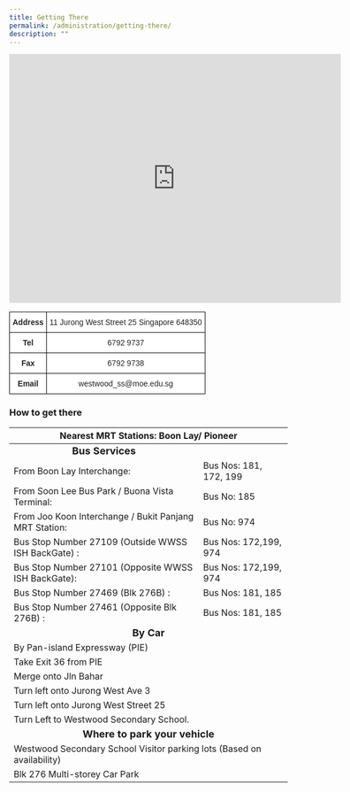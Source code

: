 ```yaml
---
title: Getting There
permalink: /administration/getting-there/
description: ""
---
```

<iframe loading="lazy" allowfullscreen="" style="border:0;" height="450" width="600" src="https://www.google.com/maps/embed?pb=!1m14!1m8!1m3!1d7977.409297970981!2d103.701795!3d1.353785!3m2!1i1024!2i768!4f13.1!3m3!1m2!1s0x0%3A0x7af35174576b8b8f!2sWestwood%20Secondary%20School!5e0!3m2!1sen!2ssg!4v1658198906240!5m2!1sen!2ssg"></iframe>

<style type="text/css">
.tg  {border-collapse:collapse;border-spacing:0;}
.tg td{border-color:black;border-style:solid;border-width:1px;font-family:Arial, sans-serif;font-size:14px;
  overflow:hidden;padding:10px 5px;word-break:normal;}
.tg th{border-color:black;border-style:solid;border-width:1px;font-family:Arial, sans-serif;font-size:14px;
  font-weight:normal;overflow:hidden;padding:10px 5px;word-break:normal;}
.tg .tg-4ufn{background-color:#FFF;color:#222;font-weight:bold;text-align:center;vertical-align:top}
.tg .tg-a3j2{background-color:#FFF;color:#222;text-align:center;vertical-align:middle}
</style>
<table class="tg">
<thead>
  <tr>
    <th class="tg-4ufn">Address</th>
    <th class="tg-a3j2"><span style="color:#222;background-color:#FFF">11 Jurong West Street 25 Singapore 648350</span></th>
  </tr>
</thead>
<tbody>
  <tr>
    <td class="tg-4ufn">Tel</td>
    <td class="tg-a3j2"><span style="color:#222;background-color:#FFF">6792 9737</span></td>
  </tr>
  <tr>
    <td class="tg-4ufn">Fax</td>
    <td class="tg-a3j2"><span style="color:#222;background-color:#FFF">6792 9738</span></td>
  </tr>
  <tr>
    <td class="tg-4ufn">Email<span style="color:#222;background-color:#FFF"> </span></td>
    <td class="tg-a3j2"><span style="color:#222;background-color:#FFF"> westwood_ss@moe.edu.sg</span></td>
  </tr>
</tbody>
</table>

### How to get there

<table>
<thead>
  <tr>
    <th colspan="2">Nearest MRT Stations: Boon Lay/ Pioneer</th>
  </tr>
</thead>
<tbody>
  <tr>
    <td><b><font size="4"></font></b><font size="4"><center><b>Bus Services</b></center></font></td>
    <td></td>
  </tr>
  <tr>
    <td>From Boon Lay Interchange:</td>
    <td>Bus Nos: 181, 172, 199</td>
  </tr>
  <tr>
    <td>From Soon Lee Bus Park / Buona Vista Terminal:</td>
    <td>Bus No: 185</td>
  </tr>
  <tr>
    <td>From Joo Koon Interchange / Bukit Panjang MRT Station:</td>
    <td>Bus No: 974</td>
  </tr>
  <tr>
    <td>Bus Stop Number 27109 (Outside WWSS ISH BackGate) : </td>
    <td>Bus Nos: 172,199, 974</td>
  </tr>
  <tr>
    <td>Bus Stop Number 27101 (Opposite WWSS ISH BackGate): </td>
    <td>Bus Nos: 172,199, 974</td>
  </tr>
  <tr>
    <td>Bus Stop Number 27469 (Blk 276B) : </td>
    <td>Bus Nos: 181, 185</td>
  </tr>
  <tr>
    <td>Bus Stop Number 27461 (Opposite Blk 276B) : </td>
    <td>Bus Nos: 181, 185</td>
  </tr>
  <tr>
    <td colspan="2"><font size="4"><center><b>By Car</b></center></font></td>
  </tr>
  <tr>
    <td colspan="2">By Pan-island Expressway (PIE)</td>
  </tr>
  <tr>
    <td colspan="2">Take Exit 36 from PIE</td>
  </tr>
  <tr>
    <td colspan="2">Merge onto Jln Bahar</td>
  </tr>
  <tr>
    <td colspan="2">Turn left onto Jurong West Ave 3</td>
  </tr>
  <tr>
    <td colspan="2">Turn left onto Jurong West Street 25</td>
  </tr>
  <tr>
    <td colspan="2">Turn Left to Westwood Secondary School.</td>
  </tr>
  <tr>
    <td colspan="2"><font size="4"><center><b>Where to park your vehicle</b></center></font></td>
  </tr>
  <tr>
    <td colspan="2">Westwood Secondary School Visitor parking lots (Based on availability)</td>
  </tr>
  <tr>
    <td colspan="2">Blk 276 Multi-storey Car Park</td>
			</tr>
</tbody>
</table>